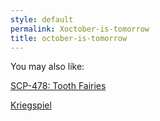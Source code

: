 ```yaml
---
style: default
permalink: Xoctober-is-tomorrow
title: october-is-tomorrow
---
```

You may also like:

[SCP-478: Tooth Fairies](http://scp-wiki.net/scp-478)

[Kriegspiel](http://scp-wiki.net/kriegspiel)
